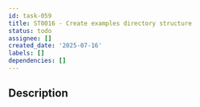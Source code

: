 ```yaml
---
id: task-059
title: ST0016 - Create examples directory structure
status: todo
assignee: []
created_date: '2025-07-16'
labels: []
dependencies: []
---
```


## Description
